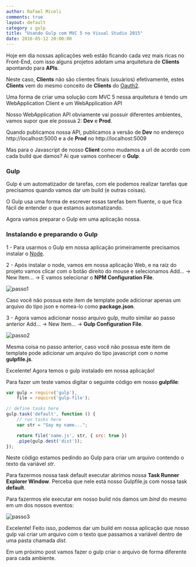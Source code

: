 ```yaml
---
author: Rafael Miceli
comments: true
layout: default 
category : gulp 
title: "Usando Gulp com MVC 5 no Visual Studio 2015" 
date: 2016-05-12 20:00:00
---
```


Hoje em dia nossas aplicações web estão ficando cada vez mais ricas no Front-End, com isso alguns projetos adotam uma arquitetura de __Clients__ apontando para __APIs__.

Neste caso, __Clients__ não são clientes finais (usuários) efetivamente, estes __Clients__ vem do mesmo conceito de __Clients__ do [Oauth2](http://oauth.net/).

Uma forma de criar uma solução com MVC 5 nessa arquitetura é tendo um WebApplication Client e um WebApplication API

Nosso WebApplication API obviamente vai possuir diferentes ambientes, vamos supor que ele possua 2: __Dev__ e __Prod__.

Quando publicamos nossa API, publicamos a versão de __Dev__ no endereço http://localhost:5000 e a de __Prod__ no http://localhost:5009

Mas para o Javascript de nosso __Client__ como mudamos a url de acordo com cada build que damos? Ai que vamos conhecer o __Gulp__.

### Gulp

Gulp é um automatizador de tarefas, com ele podemos realizar tarefas que precisamos quando vamos dar um build (e outras coisas).

O Gulp usa uma forma de escrever essas tarefas bem fluente, o que fica fácil de entender o que estamos automatizando.

Agora vamos preparar o Gulp em uma aplicação nossa.

### Instalando e preparando o Gulp

1 - Para usarmos o Gulp em nossa aplicação primeiramente precisamos instalar o [Node](https://nodejs.org/en/).

2 - Após instalar o node, vamos em nossa aplicação Web, e na raiz do projeto vamos clicar com o botão direito do mouse e selecionamos Add... -> New Item... -> E vamos selecionar o __NPM Configuration File__.

![passo1](http://rafael-miceli.com.br/ico/Gulp-Visual-Studio-2015-MVC-5/passo1.png)

Caso você não possua este item de template pode adicionar apenas um arquivo do tipo json e nomea-lo como __package.json__.

3 - Agora vamos adicionar nosso arquivo gulp, muito similar ao passo anterior Add... -> New Item... -> __Gulp Configuration File__.

![passo2](http://rafael-miceli.com.br/ico/Gulp-Visual-Studio-2015-MVC-5/passo2.png)

Mesma coisa no passo anterior, caso você não possua este item de template pode adicionar um arquivo do tipo javascript com o nome __gulpfile.js__.

Excelente! Agora temos o gulp instalado em nossa aplicação!

Para fazer um teste vamos digitar o seguinte código em nosso __gulpfile__:

```javascript
var gulp = require('gulp'),
    file = require('gulp-file');

// define tasks here
gulp.task('default', function () {
    // run tasks here
    var str = "Say my name...";

    return file('name.js', str, { src: true })
    .pipe(gulp.dest('dist'));
});
```

Neste código estamos pedindo ao Gulp para criar um arquivo contendo o texto da variável _str_.

Para fazermos nossa task default executar abrimos nossa __Task Runner Explorer Window__. Perceba que nele está nosso Gulpfile.js com nossa task __default__.

Para fazermos ele executar em nosso build nós damos um _bind_ do mesmo em um dos nossos eventos:

![passo3](http://rafael-miceli.com.br/ico/Gulp-Visual-Studio-2015-MVC-5/passo3.png)

Excelente! Feito isso, podemos dar um build em nossa aplicação que nosso gulp vai criar um arquivo com o texto que passamos a variável dentro de uma pasta chamada _dist_.

Em um próximo post vamos fazer o gulp criar o arquivo de forma diferente para cada ambiente.
